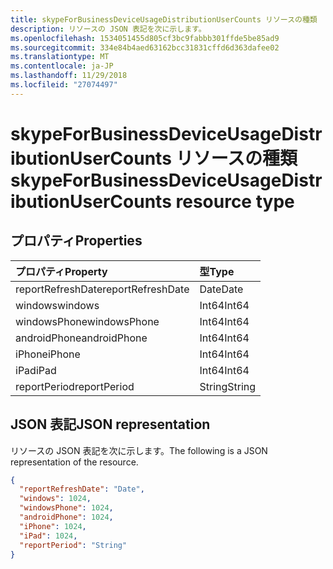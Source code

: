 ```yaml
---
title: skypeForBusinessDeviceUsageDistributionUserCounts リソースの種類
description: リソースの JSON 表記を次に示します。
ms.openlocfilehash: 1534051455d805cf3bc9fabbb301ffde5be85ad9
ms.sourcegitcommit: 334e84b4aed63162bcc31831cffd6d363dafee02
ms.translationtype: MT
ms.contentlocale: ja-JP
ms.lasthandoff: 11/29/2018
ms.locfileid: "27074497"
---
```

# <a name="skypeforbusinessdeviceusagedistributionusercounts-resource-type"></a><span data-ttu-id="25345-103">skypeForBusinessDeviceUsageDistributionUserCounts リソースの種類</span><span class="sxs-lookup"><span data-stu-id="25345-103">skypeForBusinessDeviceUsageDistributionUserCounts resource type</span></span>

## <a name="properties"></a><span data-ttu-id="25345-104">プロパティ</span><span class="sxs-lookup"><span data-stu-id="25345-104">Properties</span></span>

| <span data-ttu-id="25345-105">プロパティ</span><span class="sxs-lookup"><span data-stu-id="25345-105">Property</span></span>          | <span data-ttu-id="25345-106">型</span><span class="sxs-lookup"><span data-stu-id="25345-106">Type</span></span>   |
| :---------------- | :----- |
| <span data-ttu-id="25345-107">reportRefreshDate</span><span class="sxs-lookup"><span data-stu-id="25345-107">reportRefreshDate</span></span> | <span data-ttu-id="25345-108">Date</span><span class="sxs-lookup"><span data-stu-id="25345-108">Date</span></span>   |
| <span data-ttu-id="25345-109">windows</span><span class="sxs-lookup"><span data-stu-id="25345-109">windows</span></span>           | <span data-ttu-id="25345-110">Int64</span><span class="sxs-lookup"><span data-stu-id="25345-110">Int64</span></span>  |
| <span data-ttu-id="25345-111">windowsPhone</span><span class="sxs-lookup"><span data-stu-id="25345-111">windowsPhone</span></span>      | <span data-ttu-id="25345-112">Int64</span><span class="sxs-lookup"><span data-stu-id="25345-112">Int64</span></span>  |
| <span data-ttu-id="25345-113">androidPhone</span><span class="sxs-lookup"><span data-stu-id="25345-113">androidPhone</span></span>      | <span data-ttu-id="25345-114">Int64</span><span class="sxs-lookup"><span data-stu-id="25345-114">Int64</span></span>  |
| <span data-ttu-id="25345-115">iPhone</span><span class="sxs-lookup"><span data-stu-id="25345-115">iPhone</span></span>            | <span data-ttu-id="25345-116">Int64</span><span class="sxs-lookup"><span data-stu-id="25345-116">Int64</span></span>  |
| <span data-ttu-id="25345-117">iPad</span><span class="sxs-lookup"><span data-stu-id="25345-117">iPad</span></span>              | <span data-ttu-id="25345-118">Int64</span><span class="sxs-lookup"><span data-stu-id="25345-118">Int64</span></span>  |
| <span data-ttu-id="25345-119">reportPeriod</span><span class="sxs-lookup"><span data-stu-id="25345-119">reportPeriod</span></span>      | <span data-ttu-id="25345-120">String</span><span class="sxs-lookup"><span data-stu-id="25345-120">String</span></span> |

## <a name="json-representation"></a><span data-ttu-id="25345-121">JSON 表記</span><span class="sxs-lookup"><span data-stu-id="25345-121">JSON representation</span></span>

<span data-ttu-id="25345-122">リソースの JSON 表記を次に示します。</span><span class="sxs-lookup"><span data-stu-id="25345-122">The following is a JSON representation of the resource.</span></span>

<!-- {
  "blockType": "resource",
  "@odata.type": "microsoft.graph.skypeForBusinessDeviceUsageDistributionUserCounts"
} -->

```json
{
  "reportRefreshDate": "Date", 
  "windows": 1024, 
  "windowsPhone": 1024, 
  "androidPhone": 1024, 
  "iPhone": 1024, 
  "iPad": 1024, 
  "reportPeriod": "String"
}
```
